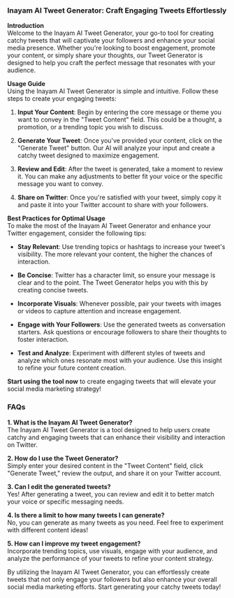 ### Inayam AI Tweet Generator: Craft Engaging Tweets Effortlessly

**Introduction**  
Welcome to the Inayam AI Tweet Generator, your go-to tool for creating catchy tweets that will captivate your followers and enhance your social media presence. Whether you're looking to boost engagement, promote your content, or simply share your thoughts, our Tweet Generator is designed to help you craft the perfect message that resonates with your audience.

**Usage Guide**  
Using the Inayam AI Tweet Generator is simple and intuitive. Follow these steps to create your engaging tweets:

1. **Input Your Content**: Begin by entering the core message or theme you want to convey in the "Tweet Content" field. This could be a thought, a promotion, or a trending topic you wish to discuss.
   
2. **Generate Your Tweet**: Once you've provided your content, click on the "Generate Tweet" button. Our AI will analyze your input and create a catchy tweet designed to maximize engagement.

3. **Review and Edit**: After the tweet is generated, take a moment to review it. You can make any adjustments to better fit your voice or the specific message you want to convey.

4. **Share on Twitter**: Once you're satisfied with your tweet, simply copy it and paste it into your Twitter account to share with your followers.

**Best Practices for Optimal Usage**  
To make the most of the Inayam AI Tweet Generator and enhance your Twitter engagement, consider the following tips:

- **Stay Relevant**: Use trending topics or hashtags to increase your tweet's visibility. The more relevant your content, the higher the chances of interaction.
  
- **Be Concise**: Twitter has a character limit, so ensure your message is clear and to the point. The Tweet Generator helps you with this by creating concise tweets.

- **Incorporate Visuals**: Whenever possible, pair your tweets with images or videos to capture attention and increase engagement.

- **Engage with Your Followers**: Use the generated tweets as conversation starters. Ask questions or encourage followers to share their thoughts to foster interaction.

- **Test and Analyze**: Experiment with different styles of tweets and analyze which ones resonate most with your audience. Use this insight to refine your future content creation.

**Start using the tool now** to create engaging tweets that will elevate your social media marketing strategy!

### FAQs

**1. What is the Inayam AI Tweet Generator?**  
The Inayam AI Tweet Generator is a tool designed to help users create catchy and engaging tweets that can enhance their visibility and interaction on Twitter.

**2. How do I use the Tweet Generator?**  
Simply enter your desired content in the "Tweet Content" field, click "Generate Tweet," review the output, and share it on your Twitter account.

**3. Can I edit the generated tweets?**  
Yes! After generating a tweet, you can review and edit it to better match your voice or specific messaging needs.

**4. Is there a limit to how many tweets I can generate?**  
No, you can generate as many tweets as you need. Feel free to experiment with different content ideas!

**5. How can I improve my tweet engagement?**  
Incorporate trending topics, use visuals, engage with your audience, and analyze the performance of your tweets to refine your content strategy.

By utilizing the Inayam AI Tweet Generator, you can effortlessly create tweets that not only engage your followers but also enhance your overall social media marketing efforts. Start generating your catchy tweets today!